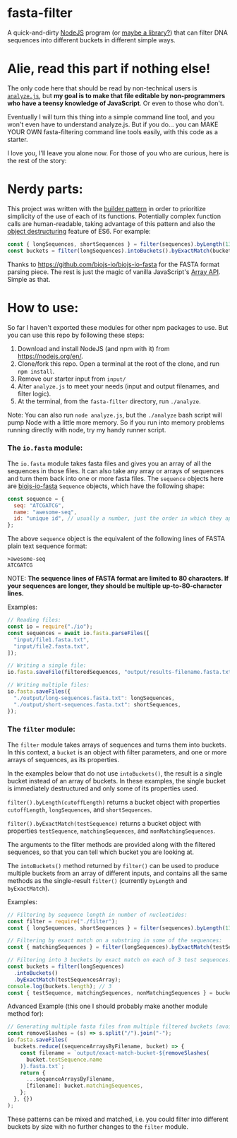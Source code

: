 # fasta-filter

A quick-and-dirty [NodeJS](https://nodejs.org/en/) program (or [maybe a library?](<https://en.wikipedia.org/wiki/Library_(computing)>)) that can filter DNA sequences into different buckets in different simple ways.

# Alie, read this part if nothing else!

The only code here that should be read by non-technical users is [`analyze.js`](https://github.com/mturley/fasta-filter/blob/master/js/analyze.js), but **my goal is to make that file editable by non-programmers who have a teensy knowledge of JavaScript**. Or even to those who don't.

Eventually I will turn this thing into a simple command line tool, and you won't even have to understand analyze.js. But if you do... you can MAKE YOUR OWN fasta-filtering command line tools easily, with this code as a starter.

I love you, I'll leave you alone now. For those of you who are curious, here is the rest of the story:

# Nerdy parts:

This project was written with the [builder pattern](https://en.wikipedia.org/wiki/Builder_pattern) in order to prioritize simplicity of the use of each of its functions. Potentially complex function calls are human-readable, taking advantage of this pattern and also the [object destructuring](https://javascript.info/destructuring-assignment#object-destructuring) feature of ES6. For example:

```js
const { longSequences, shortSequences } = filter(sequences).byLength(1300);
const buckets = filter(longSequences).intoBuckets().byExactMatch(bucketTests);
```

Thanks to https://github.com/biojs-io/biojs-io-fasta for the FASTA format parsing piece.
The rest is just the magic of vanilla JavaScript's [Array API](https://developer.mozilla.org/en-US/docs/Web/JavaScript/Reference/Global_Objects/Array). Simple as that.

# How to use:

So far I haven't exported these modules for other npm packages to use. But you can use this repo by following these steps:

1. Download and install NodeJS (and npm with it) from https://nodejs.org/en/.
2. Clone/fork this repo. Open a terminal at the root of the clone, and run `npm install`.
3. Remove our starter input from `input/`
4. Alter `analyze.js` to meet your needs (input and output filenames, and filter logic).
5. At the terminal, from the `fasta-filter` directory, run `./analyze`.

Note: You can also run `node analyze.js`, but the `./analyze` bash script will pump Node with a little more memory. So if you run into memory problems running directly with node, try my handy runner script.

### The `io.fasta` module:

The `io.fasta` module takes fasta files and gives you an array of all the sequences in those files.
It can also take any array or arrays of sequences and turn them back into one or more fasta files.
The `sequence` objects here are [biojs-io-fasta](https://github.com/biojs-io/biojs-io-fasta) `Sequence` objects, which have the following shape:

```js
const sequence = {
  seq: "ATCGATCG",
  name: "awesome-seq",
  id: "unique id", // usually a number, just the order in which they appeared in the fasta file
};
```

The above `sequence` object is the equivalent of the following lines of FASTA plain text sequence format:

```
>awesome-seq
ATCGATCG
```

NOTE: **The sequence lines of FASTA format are limited to 80 characters. If your sequences are longer, they should be multiple up-to-80-character lines.**

Examples:

```js
// Reading files:
const io = require("./io");
const sequences = await io.fasta.parseFiles([
  "input/file1.fasta.txt",
  "input/file2.fasta.txt",
]);

// Writing a single file:
io.fasta.saveFile(filteredSequences, "output/results-filename.fasta.txt");

// Writing multiple files:
io.fasta.saveFiles({
  "./output/long-sequences.fasta.txt": longSequences,
  "./output/short-sequences.fasta.txt": shortSequences,
});
```

### The `filter` module:

The `filter` module takes arrays of sequences and turns them into buckets.
In this context, a `bucket` is an object with filter parameters, and one or more arrays of sequences, as its properties.

In the examples below that do not use `intoBuckets()`, the result is a single bucket instead of an array of buckets. In these examples, the single bucket is immediately destructured and only some of its properties used.

`filter().byLength(cutoffLength)` returns a bucket object with properties `cutoffLength`, `longSequences`, and `shortSequences`.

`filter().byExactMatch(testSequence)` returns a bucket object with properties `testSequence`, `matchingSequences`, and `nonMatchingSequences`.

The arguments to the filter methods are provided along with the filtered sequences, so that you can tell which bucket you are looking at.

The `intoBuckets()` method returned by `filter()` can be used to produce multiple buckets from an array of different inputs, and contains all the same methods as the single-result `filter()` (currently `byLength` and `byExactMatch`).

Examples:

```js
// Filtering by sequence length in number of nucleotides:
const filter = require("./filter");
const { longSequences, shortSequences } = filter(sequences).byLength(1300);

// Filtering by exact match on a substring in some of the sequences:
const { matchingSequences } = filter(longSequences).byExactMatch(testSequence);

// Filtering into 3 buckets by exact match on each of 3 test sequences:
const buckets = filter(longSequences)
  .intoBuckets()
  .byExactMatch(testSequencesArray);
console.log(buckets.length); // 3
const { testSequence, matchingSequences, nonMatchingSequences } = buckets[2];
```

Advanced Example (this one I should probably make another module method for):

```js
// Generating multiple fasta files from multiple filtered buckets (avoiding slashes in filenames):
const removeSlashes = (s) => s.split("/").join("-");
io.fasta.saveFiles(
  buckets.reduce((sequenceArraysByFilename, bucket) => {
    const filename = `output/exact-match-bucket-${removeSlashes(
      bucket.testSequence.name
    )}.fasta.txt`;
    return {
      ...sequenceArraysByFilename,
      [filename]: bucket.matchingSequences,
    };
  }, {})
);
```

These patterns can be mixed and matched, i.e. you could filter into different buckets by size with no further changes to the `filter` module.
